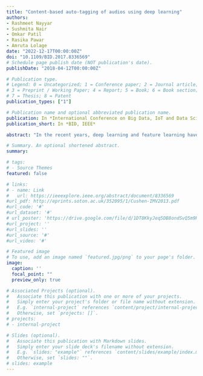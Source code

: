 ```yaml
---
title: "Content-based auto-tagging of audios using deep learning"
authors:
- Rashmeet Nayyar
- Sushmita Nair
- Omkar Patil
- Rasika Pawar
- Amruta Lolage
date: "2022-12-17T00:00:00Z"
doi: "10.1109/BID.2017.8336569"
# Schedule page publish date (NOT publication's date).
publishDate: "2018-04-12T00:00:00Z"

# Publication type.
# Legend: 0 = Uncategorized; 1 = Conference paper; 2 = Journal article;
# 3 = Preprint / Working Paper; 4 = Report; 5 = Book; 6 = Book section;
# 7 = Thesis; 8 = Patent
publication_types: ["1"]

# Publication name and optional abbreviated publication name.
publication: In *International Conference on Big Data, IoT and Data Science, 2017*
publication_short: In *BID, IEEE*

abstract: "In the recent years, deep learning and feature learning have drawn significant attention in the field of Music Information Retrieval (MIR) research, inspired by good results in speech recognition and computer vision. Here, we tackle the problem of content-based automatic tagging of audios which is a multi-label classification task. Deep neural network architectures like Convolutional Neural Network and Convolutional Recurrent Neural Network are used to learn hierarchical features from musical audio signals and the experiments are performed on MagnaTagATune (MTT) dataset. We focused to achieve state-of-the-art performance with Mel-spectrogram input. Tags such as genre, instruments, emotions etc. can be automatically predicted for newer tracks with the focus on accurate classification of clips. These tags convey high-level information from a listener's perspective and thus can be used for organization of music library, efficient music browsing, creating personalized recommendations, playlist generation, and other applications."

# Summary. An optional shortened abstract.
summary: 

# tags:
# - Source Themes
featured: false

# links:
# - name: Link
#   url: https://ieeexplore.ieee.org/abstract/document/8336569
#url_pdf: http://eprints.soton.ac.uk/352095/1/Cushen-IMV2013.pdf
#url_code: '#'
#url_dataset: '#'
# url_poster: 'https://drive.google.com/file/d/1DT8KkyJeq5DB8ondSvQ5m9RCspVUZRkL/view'
#url_project: ''
#url_slides: ''
#url_source: '#'
#url_video: '#'

# Featured image
# To use, add an image named `featured.jpg/png` to your page's folder. 
image:
  caption: ''
  focal_point: ""
  preview_only: true

# Associated Projects (optional).
#   Associate this publication with one or more of your projects.
#   Simply enter your project's folder or file name without extension.
#   E.g. `internal-project` references `content/project/internal-project/index.md`.
#   Otherwise, set `projects: []`.
# projects:
# - internal-project

# Slides (optional).
#   Associate this publication with Markdown slides.
#   Simply enter your slide deck's filename without extension.
#   E.g. `slides: "example"` references `content/slides/example/index.md`.
#   Otherwise, set `slides: ""`.
# slides: example
---
```


<!-- {{% alert note %}}
Click the *Cite* button above to demo the feature to enable visitors to import publication metadata into their reference management software.
{{% /alert %}}

{{% alert note %}}
Click the *Slides* button above to demo Academic's Markdown slides feature.
{{% /alert %}}

Supplementary notes can be added here, including [code and math](https://sourcethemes.com/academic/docs/writing-markdown-latex/). -->